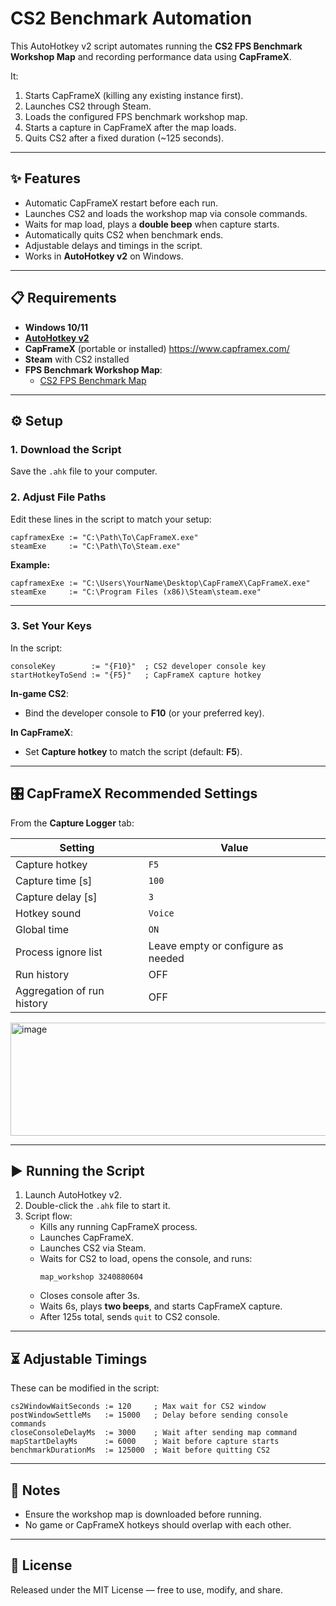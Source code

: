 # CS2 Benchmark Automation

This AutoHotkey v2 script automates running the **CS2 FPS Benchmark Workshop Map** and recording performance data using **CapFrameX**.  

It:
1. Starts CapFrameX (killing any existing instance first).
2. Launches CS2 through Steam.
3. Loads the configured FPS benchmark workshop map.
4. Starts a capture in CapFrameX after the map loads.
5. Quits CS2 after a fixed duration (~125 seconds).

---

## ✨ Features
- Automatic CapFrameX restart before each run.
- Launches CS2 and loads the workshop map via console commands.
- Waits for map load, plays a **double beep** when capture starts.
- Automatically quits CS2 when benchmark ends.
- Adjustable delays and timings in the script.
- Works in **AutoHotkey v2** on Windows.

---

## 📋 Requirements
- **Windows 10/11**
- [**AutoHotkey v2**](https://www.autohotkey.com/)
- **CapFrameX** (portable or installed) https://www.capframex.com/
- **Steam** with CS2 installed
- **FPS Benchmark Workshop Map**:
  - [CS2 FPS Benchmark Map](https://steamcommunity.com/sharedfiles/filedetails/?id=3240880604)

---

## ⚙️ Setup

### 1. Download the Script
Save the `.ahk` file to your computer.

### 2. Adjust File Paths
Edit these lines in the script to match your setup:

```ahk
capframexExe := "C:\Path\To\CapFrameX.exe"
steamExe     := "C:\Path\To\Steam.exe"
```

**Example:**
```ahk
capframexExe := "C:\Users\YourName\Desktop\CapFrameX\CapFrameX.exe"
steamExe     := "C:\Program Files (x86)\Steam\steam.exe"
```

---

### 3. Set Your Keys
In the script:
```ahk
consoleKey        := "{F10}"  ; CS2 developer console key
startHotkeyToSend := "{F5}"   ; CapFrameX capture hotkey
```

**In-game CS2**:
- Bind the developer console to **F10** (or your preferred key).

**In CapFrameX**:
- Set **Capture hotkey** to match the script (default: **F5**).

---

## 🎛 CapFrameX Recommended Settings

From the **Capture Logger** tab:

| Setting                   | Value      |
|---------------------------|------------|
| Capture hotkey            | `F5`       |
| Capture time [s]          | `100`      |
| Capture delay [s]         | `3`        |
| Hotkey sound              | `Voice`    |
| Global time               | `ON`       |
| Process ignore list       | Leave empty or configure as needed |
| Run history               | OFF        |
| Aggregation of run history| OFF        |


<img width="556" height="181" alt="image" src="https://github.com/user-attachments/assets/e7ed1244-d3c0-4343-83c7-d8a1b5b8c32e" />


---

## ▶️ Running the Script

1. Launch AutoHotkey v2.
2. Double-click the `.ahk` file to start it.
3. Script flow:
   - Kills any running CapFrameX process.
   - Launches CapFrameX.
   - Launches CS2 via Steam.
   - Waits for CS2 to load, opens the console, and runs:
     ```
     map_workshop 3240880604
     ```
   - Closes console after 3s.
   - Waits 6s, plays **two beeps**, and starts CapFrameX capture.
   - After 125s total, sends `quit` to CS2 console.

---

## ⏳ Adjustable Timings
These can be modified in the script:

```ahk
cs2WindowWaitSeconds := 120     ; Max wait for CS2 window
postWindowSettleMs   := 15000   ; Delay before sending console commands
closeConsoleDelayMs  := 3000    ; Wait after sending map command
mapStartDelayMs      := 6000    ; Wait before capture starts
benchmarkDurationMs  := 125000  ; Wait before quitting CS2
```

---

## 📌 Notes
- Ensure the workshop map is downloaded before running.
- No game or CapFrameX hotkeys should overlap with each other.

---

## 📜 License
Released under the MIT License — free to use, modify, and share.
